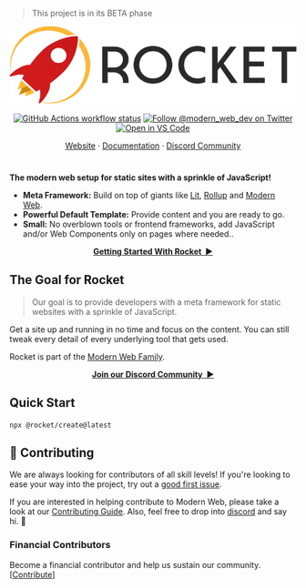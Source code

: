 > This project is in its BETA phase

<p align="center">
  <picture width="60%">
    <source media="(prefers-color-scheme: dark)" srcset="https://raw.githubusercontent.com/modernweb-dev/rocket/main/site/src/assets/rocket-logo-dark-with-text.svg">
    <img alt="Rocket Logo" src="https://raw.githubusercontent.com/modernweb-dev/rocket/main/site/src/assets/rocket-logo-light-with-text.svg">
  </picture>
</p>

<p align="center">
  <a href="https://github.com/modernweb-dev/rocket/actions"
    ><img
      src="https://img.shields.io/github/workflow/status/modernweb-dev/rocket/Release/main?label=workflow&style=flat-square"
      alt="GitHub Actions workflow status"
  /></a>
  <a href="https://twitter.com/modern_web_dev"
    ><img
      src="https://img.shields.io/badge/twitter-@modern_web_dev-1DA1F3?style=flat-square"
      alt="Follow @modern_web_dev on Twitter"
  /></a>
  <a href="https://open.vscode.dev/modernweb-dev/rocket"
    ><img
      src="https://img.shields.io/static/v1?logo=visualstudiocode&label=&message=Open%20in%20Visual%20Studio%20Code&labelColor=2c2c32&color=007acc&logoColor=007acc"
      alt="Open in VS Code"
  /></a>
</p>

<p align="center">
  <a href="https://rocket.modern-web.dev">Website</a>
  ·
  <a href="https://rocket.modern-web.dev/doc/">Documentation</a>
  ·
  <a href="https://rocket.modern-web.dev/chat">Discord Community</a>
</p>

<h1></h1>

**The modern web setup for static sites with a sprinkle of JavaScript!**

- **Meta Framework:** Build on top of giants like <a href="https://lit.dev/">Lit</a>, <a href="https://rollupjs.org/">Rollup</a> and <a href="https://www.modern-web.dev/">Modern Web</a>.
- **Powerful Default Template:** Provide content and you are ready to go.
- **Small:** No overblown tools or frontend frameworks, add JavaScript and/or Web Components only on pages where needed..

<p align="center">
  <a href="https://rocket.modern-web.dev/docs/setup/getting-started/"><strong>Getting Started With Rocket&nbsp;&nbsp;▶</strong></a>
</p>

## The Goal for Rocket

> Our goal is to provide developers with a meta framework for static websites with a sprinkle of JavaScript.

Get a site up and running in no time and focus on the content.
You can still tweak every detail of every underlying tool that gets used.

Rocket is part of the [Modern Web Family](https://twitter.com/modern_web_dev).

<p align="center">
  <a href="https://rocket.modern-web.dev/chat"><strong>Join our Discord Community&nbsp;&nbsp;▶</strong></a>
</p>

## Quick Start

```
npx @rocket/create@latest
```

## 🤝 Contributing

We are always looking for contributors of all skill levels! If you're looking to ease your way into the project, try out a [good first issue](https://github.com/modernweb-dev/rocket/issues?q=is%3Aissue+is%3Aopen+label%3A%22good+first+issue%22).

If you are interested in helping contribute to Modern Web, please take a look at our [Contributing Guide](https://github.com/modernweb-dev/rocket/blob/next/CONTRIBUTING.md). Also, feel free to drop into [discord](https://rocket.modern-web.dev/chat) and say hi. 👋

### Financial Contributors

Become a financial contributor and help us sustain our community. [[Contribute](https://opencollective.com/modern-web/contribute)]
